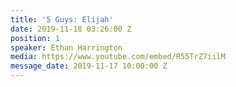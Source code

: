 ```yaml
---
title: '5 Guys: Elijah'
date: 2019-11-18 03:26:00 Z
position: 1
speaker: Ethan Harrington
media: https://www.youtube.com/embed/R55TrZ7iilM
message_date: 2019-11-17 10:00:00 Z
---
```


